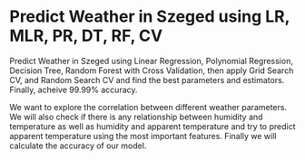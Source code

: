 # Predict Weather in Szeged using LR, MLR, PR, DT, RF, CV

Predict Weather in Szeged using Linear Regression, Polynomial Regression, Decision Tree, Random Forest with Cross Validation, then apply Grid Search CV, and Random Search CV and find the best parameters and estimators. Finally, acheive 99.99% accuracy.

We want to explore the correlation between different weather parameters. We will also check if there is any relationship between humidity and temperature as well as humidity and apparent temperature and try to predict apparent temperature using the most important features. Finally we will calculate the accuracy of our model.
